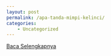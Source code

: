 ```yaml
---
layout: post
permalink: /apa-tanda-mimpi-kelinci/
categories:
    - Uncategorized
---
```


[Baca Selengkapnya](/07)